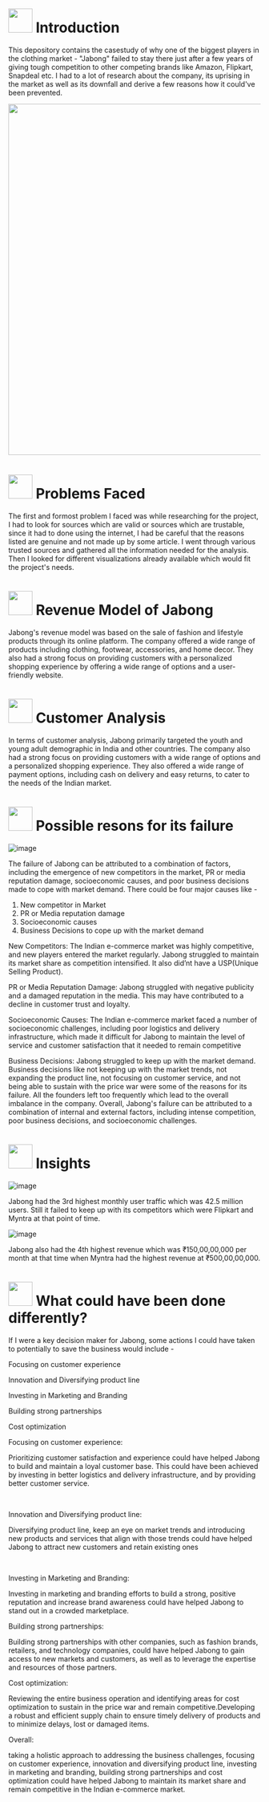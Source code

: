 #
# <img src="https://img.etimg.com/thumb/msid-53977463,width-650,height-488,imgsize-39195,,resizemode-75/.jpg" width="48" height="48"> **Introduction**

This depository contains the casestudy of why one of the biggest players in the clothing market - "Jabong" failed to stay there just after a few years of giving tough competition to other competing brands like Amazon, Flipkart, Snapdeal etc. I had to a lot of research about the company, its uprising in the market as well as its downfall and derive a few reasons how it could've been prevented.

<img src="https://mir-s3-cdn-cf.behance.net/project_modules/disp/c7b90a29674991.58ed14d369716.gif" width="1000" height="700">

# <img src="https://media.tenor.com/O3SstB9FDl8AAAAd/groot-problems.gif" width="48" height="48"> **Problems Faced**

The first and formost problem I faced was while researching for the project, I had to look for sources which are valid or sources which are trustable, since it had to done using the internet, I had be careful that the reasons listed are genuine and not made up by some article. I went through various trusted sources and gathered all the information needed for the analysis. Then I looked for different visualizations already available which would fit the project's needs.

# <img src="https://media.tenor.com/GTpcptu5S3YAAAAi/money-cash.gif" width="48" height="48"> **Revenue Model of Jabong**

Jabong's revenue model was based on the sale of fashion and lifestyle products through its online platform. The company offered a wide range of products including clothing, footwear, accessories, and home decor. They also had a strong focus on providing customers with a personalized shopping experience by offering a wide range of options and a user-friendly website.

# <img src="https://media.tenor.com/sIb0aX7ucb0AAAAi/carsome-customer-first.gif" width="48" height="48"> **Customer Analysis**

In terms of customer analysis, Jabong primarily targeted the youth and young adult demographic in India and other countries. The company also had a strong focus on providing customers with a wide range of options and a personalized shopping experience. They also offered a wide range of payment options, including cash on delivery and easy returns, to cater to the needs of the Indian market.


# <img src="https://media.tenor.com/33iojjaYpEMAAAAi/why-porque.gif" width="48" height="48"> **Possible resons for its failure**



![image](https://media.tenor.com/jDjvyXcYk8MAAAAd/why-me.gif)



The failure of Jabong can be attributed to a combination of factors, including the emergence of new competitors in the market, PR or media reputation damage, socioeconomic causes, and poor business decisions made to cope with market demand. There could be four major causes like -
   1. New competitor in Market
   2. PR or Media reputation damage
   3. Socioeconomic causes
   4. Business Decisions to cope up with the market demand

New Competitors: 
The Indian e-commerce market was highly competitive, and new players entered the market regularly. Jabong struggled to maintain its market share as competition intensified. It also did’nt have a USP(Unique Selling Product).

PR or Media Reputation Damage:
Jabong struggled with negative publicity and a damaged reputation in the media. This may have contributed to a decline in customer trust and loyalty.

Socioeconomic Causes: 
The Indian e-commerce market faced a number of socioeconomic challenges, including poor logistics and delivery infrastructure, which made it difficult for Jabong to maintain the level of service and customer satisfaction that it needed to remain competitive

Business Decisions:
Jabong struggled to keep up with the market demand. Business decisions like not keeping up with the market trends, not expanding the product line, not focusing on customer service, and not being able to sustain with the price war were some of the reasons for its failure. All the founders left too frequently which lead to the overall imbalance in the company. Overall, Jabong's failure can be attributed to a combination of internal and external factors, including intense competition, poor business decisions, and socioeconomic challenges.

# <img src="https://media.tenor.com/F7Y9A0SWAUcAAAAi/goal-circle.gif" width="48" height="48"> **Insights**

![image](https://user-images.githubusercontent.com/110715196/236038180-bb76a5f8-e967-4b52-a38c-5f9245f972e3.png)

Jabong had the 3rd highest monthly user traffic which was 42.5 million users. Still it failed to keep up with its competitors which were Flipkart and Myntra at that point of time.

![image](https://user-images.githubusercontent.com/110715196/236038444-59225ed9-5824-4bd4-a8f5-000d599d93eb.png)

Jabong also had the 4th highest revenue which was ₹150,00,00,000 per month at that time when Myntra had the highest revenue at ₹500,00,00,000.



# <img src="https://media.tenor.com/jiGDrimfDEgAAAAi/sports-sportsmanias.gif" width="48" height="48"> **What could have been done differently?**

If I were a key decision maker for Jabong, some actions I could have taken to potentially to save the business would  include -

 Focusing on customer experience

 Innovation and Diversifying product line

 Investing in Marketing and Branding

 Building strong partnerships

 Cost optimization
 
 
Focusing on customer experience: ​

Prioritizing customer satisfaction and experience could have helped Jabong to build and maintain a loyal customer base. This could have been achieved by investing in better logistics and delivery infrastructure, and by providing better customer service.​

​

Innovation and Diversifying product line: ​

Diversifying product line, keep an eye on market trends and introducing new products and services that align with those trends could have helped Jabong to attract new customers and retain existing ones​

​

Investing in Marketing and Branding:​

Investing in marketing and branding efforts to build a strong, positive reputation and increase brand awareness could have helped Jabong to stand out in a crowded marketplace.​
​


Building strong partnerships: ​

Building strong partnerships with other companies, such as fashion brands, retailers, and technology companies, could have helped Jabong to gain access to new markets and customers, as well as to leverage the expertise and resources of those partners.​



Cost optimization: ​

Reviewing the entire business operation and identifying areas for cost optimization to sustain in the price war and remain competitive.​
Developing a robust and efficient supply chain to ensure timely delivery of products and to minimize delays, lost or damaged items.​



Overall:​

taking a holistic approach to addressing the business challenges, focusing on customer experience, innovation and diversifying product line, investing in marketing and branding, building strong partnerships and cost optimization could have helped Jabong to maintain its market share and remain competitive in the Indian e-commerce market.​
 
 
 







